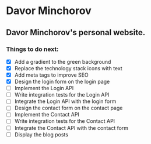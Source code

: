 # Davor Minchorov

## Davor Minchorov's personal website.

### Things to do next:
- [x] Add a gradient to the green background
- [x] Replace the technology stack icons with text
- [x] Add meta tags to improve SEO
- [x] Design the login form on the login page
- [ ] Implement the Login API
- [ ] Write integration tests for the Login API
- [ ] Integrate the Login API with the login form
- [ ] Design the contact form on the contact page
- [ ] Implement the Contact API
- [ ] Write integration tests for the Contact API
- [ ] Integrate the Contact API with the contact form
- [ ] Display the blog posts